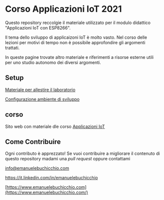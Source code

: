 # Corso Applicazioni IoT 2021

Questo repository reccolgie il materiale utilizzato per il modulo didattico "Applicazioni IoT con ESP8266". 

Il tema dello sviluppo di applicaizoni IoT è molto vasto. Nel corso delle lezioni per motivi di tempo non è possibile approfondire gli argomenti trattati.

In queste pagine trovate altro materiale e riferimenti a risorse esterne utili per uno studio autonomo dei diversi argomenti.

## Setup

[Materiale per allestire il laboratorio](docs/lab-bill-of-materials.md)

[Configurazione ambiente di sviluppo](docs/setup.md)

## corso

Sito web con materiale dle corso [Applicazioni IoT](https://emanbuc.github.io/CorsoApplicazioni_IoT/)

## Come Contribuire

Ogni contributo è apprezzato! Se vuoi contribuire a migliorare il contenuto di questo repository madami una *pull request* oppure contattami

info@emanuelebuchicchio.com 

https://it.linkedin.com/in/emanuelebuchicchio 

[https://www.emanuelebuchicchio.com](https://www.emanuelebuchicchio.com/) 
